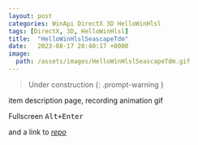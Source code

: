 ```yaml
---
layout: post
categories: WinApi DirectX 3D HelloWinHlsl
tags: [DirectX, 3D, HelloWinHlsl]
title:  "HelloWinHlslSeascapeTdm"
date:   2023-08-17 20:40:17 +0000
image:
  path: /assets/images/HelloWinHlslSeascapeTdm.gif
---
```


> Under construction
{: .prompt-warning }

item description page,
recording animation gif

Fullscreen <kbd>Alt+Enter</kbd>

and a link to [*repo*](https://github.com/Alex0vSky/HelloWinHlslSeascapeTdm/)
